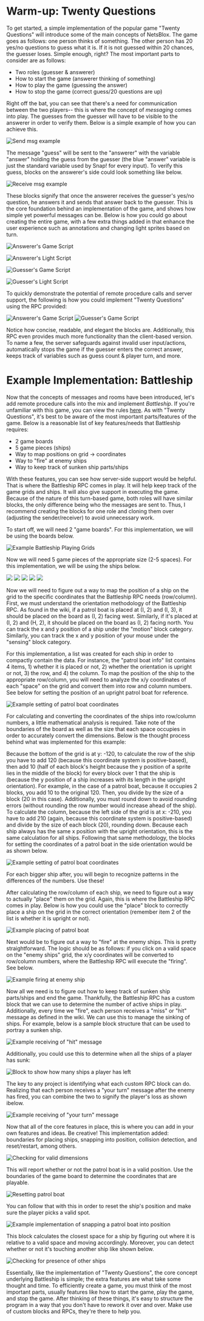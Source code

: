 # Warm-up: Twenty Questions

To get started, a simple implementation of the popular game "Twenty Questions" will introduce some of the main concepts of NetsBlox. The game goes as follows: one person thinks of something. The other person has 20 yes/no questions to guess what it is. If it is not guessed within 20 chances, the guesser loses. Simple enough, right? The most important parts to consider are as follows:

*   Two roles (guesser & answerer)
*   How to start the game (answerer thinking of something) 
*   How to play the game (guessing the answer) 
*   How to stop the game (correct guess/20 questions are up)

Right off the bat, you can see that there's a need for communication between the two players-- this is where the concept of _messaging_ comes into play. The guesses from the guesser will have to be visible to the answerer in order to verify them. Below is a simple example of how you can achieve this.

![Send msg example](screenshots/guess.PNG)

The message "guess" will be sent to the "answerer" with the variable "answer" holding the guess from the guesser (the blue "answer" variable is just the standard variable used by Snap! for every input). To verify this guess, blocks on the answerer's side could look something like below.

![Receive msg example](screenshots/answer.PNG)

These blocks signify that once the answerer receives the guesser's yes/no question, he answers it and sends that answer back to the guesser. This is the core foundation behind an implementation of the game, and shows how simple yet powerful messages can be. Below is how you could go about creating the entire game, with a few extra things added in that enhance the user experience such as annotations and changing light sprites based on turn.  

![Answerer's Game Script](screenshots/completeanswer.PNG)

![Answerer's Light Script](screenshots/completeanswer2.PNG)

![Guesser's Game Script](screenshots/completeguess.PNG)

![Guesser's Light Script](screenshots/completeguess2.PNG)

To quickly demonstrate the potential of remote procedure calls and server support, the following is how you could implement "Twenty Questions" using the RPC provided:

![Answerer's Game Script](screenshots/rpcanswer.PNG)
![Guesser's Game Script](screenshos/rpcguess.PNG)

Notice how concise, readable, and elegant the blocks are. Additionally, this RPC even provides much more functionality than the client-based version. To name a few, the server safeguards against invalid user input/actions, automatically stops the game if the guesser enters the correct answer, keeps track of variables such as guess count & player turn, and more.

# Example Implementation: Battleship

Now that the concepts of messages and rooms have been introduced, let's add remote procedure calls into the mix and implement _Battleship_. If you're unfamiliar with this game, you can view the rules [here](http://www.hasbro.com/common/instruct/Battleship.PDF). As with "Twenty Questions", it's best to be aware of the most important parts/features of the game. Below is a reasonable list of key features/needs that Battleship requires:

*   2 game boards
*   5 game pieces (ships)
*   Way to map positions on grid -> coordinates
*   Way to "fire" at enemy ships
*   Way to keep track of sunken ship parts/ships

With these features, you can see how server-side support would be helpful. That is where the Battleship RPC comes in play. It will help keep track of the game grids and ships. It will also give support in executing the game. Because of the nature of this turn-based game, both roles will have similar blocks, the only difference being who the messages are sent to. Thus, I recommend creating the blocks for one role and cloning them over (adjusting the sender/receiver) to avoid unnecessary work.  

To start off, we will need 2 "game boards". For this implementation, we will be using the boards below.

![Example Battleship Playing Grids](screenshots/grid.PNG)

Now we will need 5 game pieces of the appropriate size (2-5 spaces). For this implementation, we will be using the ships below.

![](screenshots/patrol_svg.png) ![](screenshots/destroyersub_svg.png) ![](screenshots/destroyersub_svg.png) ![](screenshots/battleship_svg.png) ![](screenshots/aircraft_svg.png)

Now we will need to figure out a way to map the position of a ship on the grid to the specific coordinates that the Battleship RPC needs (row/column). First, we must understand the orientation methodology of the Battleship RPC. As found in the wiki, if a patrol boat is placed at (I, 2) and (I, 3), it should be placed on the board as (I, 2) facing west. Similarly, if it's placed at (I, 2) and (H, 2), it should be placed on the board as (I, 2) facing north. You can track the x and y position of a ship under the "motion" block category. Similarly, you can track the x and y position of your mouse under the "sensing" block category.  

For this implementation, a list was created for each ship in order to compactly contain the data. For instance, the "patrol boat info" list contains 4 items, 1) whether it is placed or not, 2) whether the orientation is upright or not, 3) the row, and 4) the column. To map the position of the ship to the appropriate row/column, you will need to analyze the x/y coordinates of each "space" on the grid and convert them into row and column numbers. See below for setting the position of an upright patrol boat for reference.

![Example setting of patrol boat coordinates](screenshots/upright.PNG)

For calculating and converting the coordinates of the ships into row/column numbers, a little mathematical analysis is required. Take note of the boundaries of the board as well as the size that each space occupies in order to accurately convert the dimensions. Below is the thought process behind what was implemented for this example:

Because the bottom of the grid is at y: -120, to calculate the row of the ship you have to add 120 (because this coordinate system is positive-based), then add 10 (half of each block's height because the y position of a sprite lies in the middle of the block) for every block over 1 that the ship is (because the y position of a ship increases with its length in the upright orientation). For example, in the case of a patrol boat, because it occupies 2 blocks, you add 10 to the original 120\. Then, you divide by the size of a block (20 in this case). Additionally, you must round down to avoid rounding errors (without rounding the row number would increase ahead of the ship). To calculate the column, because the left side of the grid is at x: -210, you have to add 210 (again, because this coordinate system is positive-based) and divide by the size of each block (20), rounding down. Because each ship always has the same x position with the upright orientation, this is the same calculation for all ships. Following that same methodology, the blocks for setting the coordinates of a patrol boat in the side orientation would be as shown below.

![Example setting of patrol boat coordinates](screenshots/side.PNG)

For each bigger ship after, you will begin to recognize patterns in the differences of the numbers. Use these!  

After calculating the row/column of each ship, we need to figure out a way to actually "place" them on the grid. Again, this is where the Battleship RPC comes in play. Below is how you could use the "place" block to correctly place a ship on the grid in the correct orientation (remember item 2 of the list is whether it is upright or not).

![Example placing of patrol boat](screenshots/place.PNG)

Next would be to figure out a way to "fire" at the enemy ships. This is pretty straightforward. The logic should be as follows: if you click on a valid space on the "enemy ships" grid, the x/y coordinates will be converted to row/column numbers, where the Battleship RPC will execute the "firing". See below.

![Example firing at enemy ship](screenshots/fire.PNG)

Now all we need is to figure out how to keep track of sunken ship parts/ships and end the game. Thankfully, the Battleship RPC has a custom block that we can use to determine the number of active ships in play. Additionally, every time we "fire", each person receives a "miss" or "hit" message as defined in the wiki. We can use this to manage the sinking of ships. For example, below is a sample block structure that can be used to portray a sunken ship.

![Example receiving of "hit" message](screenshots/hit.PNG)

Additionally, you could use this to determine when all the ships of a player has sunk:

![Block to show how many ships a player has left](screenshots/length.PNG)

The key to any project is identifying what each custom RPC block can do. Realizing that each person receives a "your turn" message after the enemy has fired, you can combine the two to signify the player's loss as shown ibelow.

![Example receiving of "your turn" message](screenshots/lost.PNG)

Now that all of the core features in place, this is where you can add in your own features and ideas. Be creative! This implementation added: boundaries for placing ships, snapping into position, collision detection, and reset/restart, among others.

![Checking for valid dimensions](screenshots/invalid.PNG)

This will report whether or not the patrol boat is in a valid position. Use the boundaries of the game board to determine the coordinates that are playable.

![Resetting patrol boat](screenshots/reset.PNG)

You can follow that with this in order to reset the ship's position and make sure the player picks a valid spot. 

![Example implementation of snapping a patrol boat into position](screenshots/snap.PNG)

This block calculates the closest space for a ship by figuring out where it is relative to a valid space and moving accordingly. Moreover, you can detect whether or not it's touching another ship like shown below.

![Checking for presence of other ships](screenshots/touching.PNG)

Essentially, like the implementation of "Twenty Questions", the core concept underlying Battleship is simple; the extra features are what take some thought and time. To efficiently create a game, you must think of the most important parts, usually features like how to start the game, play the game, and stop the game. After thinking of these things, it's easy to structure the program in a way that you don't have to rework it over and over. Make use of custom blocks and RPCs, they're there to help you.  
